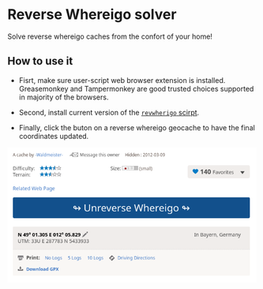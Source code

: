 # Reverse Whereigo solver

Solve reverse whereigo caches from the confort of your home!

## How to use it

- Fisrt, make sure user-script web browser extension is installed.
Greasemonkey and Tampermonkey are good trusted choices supported in majority of the browsers.

- Second, install current version of the [`revwherigo` scirpt](https://github.com/avogadogc/revwherigo/raw/master/revwherigo.user.js).

- Finally, click the buton on a reverse whereigo geocache to have the final coordinates updated.

![Screenshot](./docs/screenshot.png)
